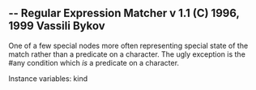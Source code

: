 -- Regular Expression Matcher v 1.1 (C) 1996, 1999 Vassili Bykov--One of a few special nodes more often representing special state of the match rather than a predicate on a character.  The ugly exception is the #any condition which *is* a predicate on a character.Instance variables:	kind		<Selector>
